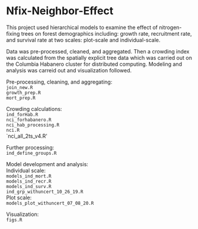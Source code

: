 # Nfix-Neighbor-Effect

This project used hierarchical models to examine the effect of nitrogen-fixing trees on forest demographics including: growth rate, recruitment rate, and survival rate at two scales: plot-scale and individual-scale.

Data was pre-processed, cleaned, and aggregated. Then a crowding index was calculated from the spatially explicit tree data which was carried out on the Columbia Habanero cluster for distributed computing. Modeling and analysis was carreid out and visualization followed.

Pre-processing, cleaning, and aggregating:</br>
`join_new.R`</br>
`growth_prep.R`</br>
`mort_prep.R` </br>

Crowding calculations:</br>
`ind_forHab.R`</br>
`nci_forhabanero.R` </br>
`nci_hab_processing.R` </br>
`nci.R` </br>
`nci_all_2ts_v4.R' </br>

Further processing:</br>
`ind_define_groups.R`</br>


Model development and analysis:</br>
Individual scale: </br>
`models_ind_mort.R`</br>
`models_ind_recr.R`</br>
`models_ind_surv.R`</br>
`ind_grp_withuncert_10_26_19.R`</br>
Plot scale: </br>
`models_plot_withuncert_07_08_20.R` </br>

Visualization:</br>
`figs.R`
